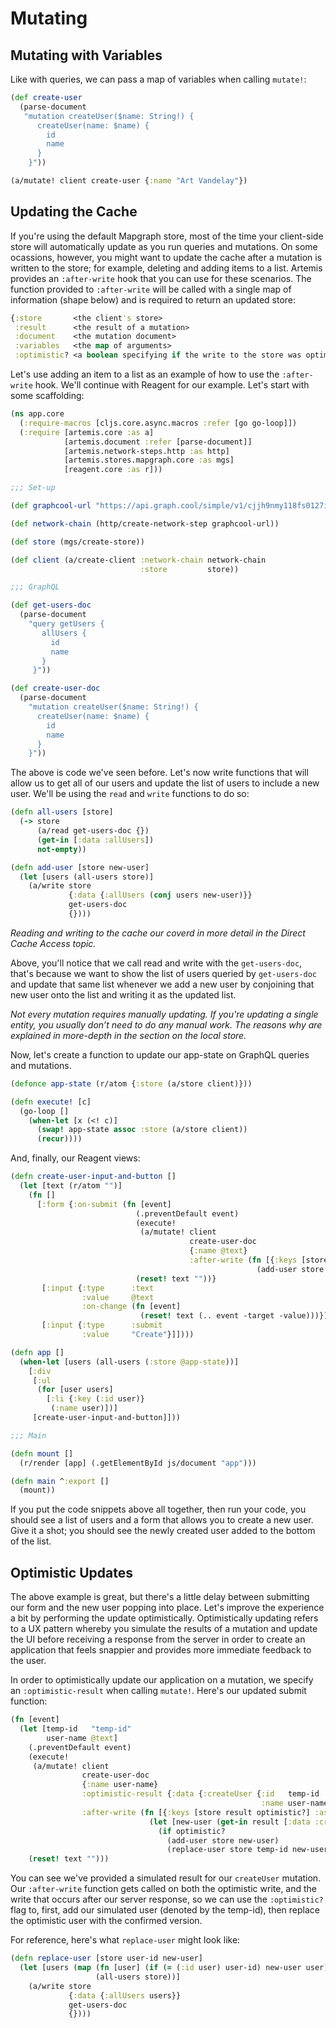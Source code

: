 # Mutating

## Mutating with Variables

Like with queries, we can pass a map of variables when calling `mutate!`:

```clojure
(def create-user
  (parse-document
   "mutation createUser($name: String!) {
      createUser(name: $name) {
        id
        name
      }
    }"))

(a/mutate! client create-user {:name "Art Vandelay"})
```

## Updating the Cache

If you're using the default Mapgraph store, most of the time your client-side
store will automatically update as you run queries and mutations. On some
ocassions, however, you might want to update the cache after a mutation is
written to the store; for example, deleting and adding items to a list. Artemis
provides an `:after-write` hook that you can use for these scenarios. The
function provided to `:after-write` will be called with a single map of
information (shape below) and is required to return an updated store:

```clojure
{:store       <the client's store>
 :result      <the result of a mutation>
 :document    <the mutation document>
 :variables   <the map of arguments>
 :optimistic? <a boolean specifying if the write to the store was optimistic> }
```

Let's use adding an item to a list as an example of how to use the
`:after-write` hook. We'll continue with Reagent for our example. Let's start
with some scaffolding:

```clojure
(ns app.core
  (:require-macros [cljs.core.async.macros :refer [go go-loop]])
  (:require [artemis.core :as a]
            [artemis.document :refer [parse-document]]
            [artemis.network-steps.http :as http]
            [artemis.stores.mapgraph.core :as mgs]
            [reagent.core :as r]))

;;; Set-up

(def graphcool-url "https://api.graph.cool/simple/v1/cjjh9nmy118fs0127i5t71oxe")

(def network-chain (http/create-network-step graphcool-url))

(def store (mgs/create-store))

(def client (a/create-client :network-chain network-chain
                             :store         store))

;;; GraphQL

(def get-users-doc
  (parse-document
    "query getUsers {
       allUsers {
         id
         name
       }
     }"))

(def create-user-doc
  (parse-document
    "mutation createUser($name: String!) {
      createUser(name: $name) {
        id
        name
      }
    }"))

```

The above is code we've seen before. Let's now write functions that will allow
us to get all of our users and update the list of users to include a new user.
We'll be using the `read` and `write` functions to do so:

```clojure
(defn all-users [store]
  (-> store
      (a/read get-users-doc {})
      (get-in [:data :allUsers])
      not-empty))

(defn add-user [store new-user]
  (let [users (all-users store)]
    (a/write store
             {:data {:allUsers (conj users new-user)}}
             get-users-doc
             {})))
```

_Reading and writing to the cache our coverd in more detail in the Direct
Cache Access topic._

Above, you'll notice that we call read and write with the `get-users-doc`,
that's because we want to show the list of users queried by `get-users-doc` and
update that same list whenever we add a new user by conjoining that new user
onto the list and writing it as the updated list.

_Not every mutation requires manually updating. If you're updating a single
entity, you usually don’t need to do any manual work. The reasons why are
explained in more-depth in the section on the local store._

Now, let's create a function to update our app-state on GraphQL queries and
mutations.

```clojure
(defonce app-state (r/atom {:store (a/store client)}))

(defn execute! [c]
  (go-loop []
    (when-let [x (<! c)]
      (swap! app-state assoc :store (a/store client))
      (recur))))
```

And, finally, our Reagent views:

```clojure
(defn create-user-input-and-button []
  (let [text (r/atom "")]
    (fn []
      [:form {:on-submit (fn [event]
                            (.preventDefault event)
                            (execute!
                             (a/mutate! client
                                        create-user-doc
                                        {:name @text}
                                        :after-write (fn [{:keys [store result]}]
                                                       (add-user store (get-in result [:data :createUser])))))
                            (reset! text ""))}
       [:input {:type      :text
                :value     @text
                :on-change (fn [event]
                             (reset! text (.. event -target -value)))}]
       [:input {:type      :submit
                :value     "Create"}]])))

(defn app []
  (when-let [users (all-users (:store @app-state))]
    [:div
     [:ul
      (for [user users]
        [:li {:key (:id user)}
         (:name user)])]
     [create-user-input-and-button]]))

;;; Main

(defn mount []
  (r/render [app] (.getElementById js/document "app")))

(defn main ^:export []
  (mount))
```

If you put the code snippets above all together, then run your code, you should
see a list of users and a form that allows you to create a new user. Give it a
shot; you should see the newly created user added to the bottom of the list.

## Optimistic Updates

The above example is great, but there's a little delay between submitting our
form and the new user popping into place. Let's improve the experience a bit
by performing the update optimistically. Optimistically updating refers to a
UX pattern whereby you simulate the results of a mutation and update the UI
before receiving a response from the server in order to create an application
that feels snappier and provides more immediate feedback to the user.

In order to optimistically update our application on a mutation, we specify an
`:optimistic-result` when calling `mutate!`. Here's our updated submit
function:

```clojure
(fn [event]
  (let [temp-id   "temp-id"
        user-name @text]
    (.preventDefault event)
    (execute!
     (a/mutate! client
                create-user-doc
                {:name user-name}
                :optimistic-result {:data {:createUser {:id   temp-id
                                                        :name user-name}}}
                :after-write (fn [{:keys [store result optimistic?] :as args}]
                               (let [new-user (get-in result [:data :createUser])]
                                 (if optimistic?
                                   (add-user store new-user)
                                   (replace-user store temp-id new-user))))))
    (reset! text "")))
```

You can see we've provided a simulated result for our `createUser` mutation.
Our `:after-write` function gets called on both the optimistic write, and the
write that occurs after our server response, so we can use the `:optimistic?`
flag to, first, add our simulated user (denoted by the temp-id), then replace
the optimistic user with the confirmed version.

For reference, here's what `replace-user` might look like:

```clojure
(defn replace-user [store user-id new-user]
  (let [users (map (fn [user] (if (= (:id user) user-id) new-user user))
                   (all-users store))]
    (a/write store
             {:data {:allUsers users}}
             get-users-doc
             {})))
```
